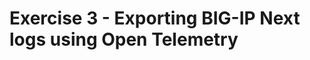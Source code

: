 Exercise 3 - Exporting BIG-IP Next logs using Open Telemetry
============================================================================

